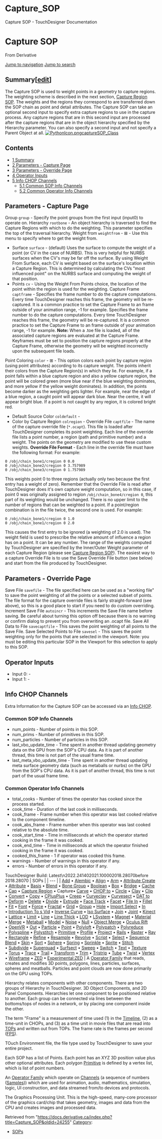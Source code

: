 

# Capture_SOP

Capture SOP - TouchDesigner Documentation




# Capture SOP
From Derivative

[Jump to navigation](#mw-head)
[Jump to search](#searchInput)
## Summary[[edit](https://docs.derivative.ca/index.php?title=Template:Summary&action=edit&section=T-1 "Edit section: Summary")]
The Capture SOP is used to weight points in a geometry to capture regions. The weighting scheme is described in the next section, [Capture Region SOP](Capture_Region_SOP.html "Capture Region SOP").
The weights and the regions they correspond to are transferred down the SOP chain as point and detail attributes.
The Capture SOP can take an optional second input to specify extra capture regions to use in the capture process. Any capture regions that are in this second input are processed after the capture regions that are in the object hierarchy specified by the Hierarchy parameter. You can also specify a second input and not specify a Parent Object at all.
[![PythonIcon.png](images/c/c2/PythonIcon.png)](File_PythonIcon.html)[captureSOP\_Class](https://docs.derivative.ca/CaptureSOP_Class "CaptureSOP Class")
## Contents
* [1 Summary](#Summary)
* [2 Parameters - Capture Page](#Parameters_-_Capture_Page)
* [3 Parameters - Override Page](#Parameters_-_Override_Page)
* [4 Operator Inputs](#Operator_Inputs)
* [5 Info CHOP Channels](#Info_CHOP_Channels)
  + [5.1 Common SOP Info Channels](#Common_SOP_Info_Channels)
  + [5.2 Common Operator Info Channels](#Common_Operator_Info_Channels)
  

## Parameters - Capture Page
Group `group` - Specify the point groups from the first input (input0) to operate on.
Hierarchy `rootbone` - An object hierarchy is traversed to find the Capture Regions with which to do the weighting. This parameter specifies the top of the traversal hierarchy.
Weight from `weightfrom` - ⊞ - Use this menu to specify where to get the weight from.
* Surface `surface` - (default) Uses the surface to compute the weight of a point (or CV in the case of NURBS). This is very helpful for NURBS surfaces when the CV's may be far off the surface. By using Weight From Surface, each CV is weight based on the surface's location within a Capture Region. This is determined by calculating the CVs "most influenced point" on the NURBS surface and computing the weight of that position.
* Points `cv` - Using the Weight From Points choice, the location of the point within the region is used for the weighting.
Capture Frame `captframe` - Specifies the frame number to do the capture computations. Every time TouchDesigner reaches this frame, the geometry will be re-captured. It is a common practice to set the Capture Frame to an frame outside of your animation range, -1 for example. Specifies the frame number to do the capture computations. Every time TouchDesigner reaches this frame, the geometry will be re-captured. It is a common practice to set the Capture Frame to an frame outside of your animation range, -1 for example.
**Note:** When a .toe file is loaded, all of the associated capture regions are evaluated at the Capture Frame. Keyframes must be set to position the capture regions properly at the Capture Frame, otherwise the geometry will be weighted incorrectly upon the subsequent file loads.

Point Coloring `color` - ⊞ - This option colors each point by capture region (using point attributes) according to its capture weight. The points inherit their colors from the Capture Region(s) in which they lie. For example, if a point falls within a blue capture region and also a yellow capture region, the point will be colored green (more blue near if the blue weighting dominates, and more yellow if the yellow weight dominates). In addition, the points become darker as the weighting gets lighter. For example, near the edge of a blue region, a caught point will appear dark blue. Near the centre, it will appear bright blue. If a point is not caught by any region, it is colored bright red.
* Default Source Color `coldefault` -
* Color by Capture Region `colregion` -
Override File `captfile` - The name of the capture override file (`*.ocapt`). This file is loaded after TouchDesigner completes its point weighting. Each line of the override file lists a point number, a region (path and primitive number) and a weight. The points on the geometry are modified to use these custom weights.
**Override File Format** - Each line in the override file must have the following format:
For example:
```
0 /obj/chain_bone1/cregion 0 0.0 			
0 /obj/chain_bone2/cregion 0 3.757989 			
0 /obj/chain_bone3/cregion 0 1.757989			
```
  
This weights point 0 to three regions (actually only two because the first entry has a weight of zero). Remember that the Override File is read after TouchDesigner does it's own capture weight computation, so in this case, if point 0 was originally assigned to region `/obj/chain_bone4/cregion 0`, this part of its weighting would be unchanged.
There is no upper limit to the number of regions that can be weighted to a point. If a point/region combination is in the file twice, the second one is used.
For example:
```
0 /obj/chain_bone1/cregion 0 1.0			
0 /obj/chain_bone1/cregion 0 2.0			
```
This causes the first entry to be ignored (a weighting of 2.0 is used).
The weight field is used to prescribe the relative amount of influence a region has on a point. It can be any number. The range of the weights computed by TouchDesigner are specified by the Inner/Outer Weight parameter of each Capture Region (please see [Capture Region SOP](Capture_Region_SOP.html "Capture Region SOP")).
The easiest way to a capture Override File is to use the Save Override File button (see below) and start from the file produced by TouchDesigner.

  

## Parameters - Override Page
Save File `savefile` - The file specified here can be used as a "working file" to save the point weighting of all the points or a selected subset of points. The file format for the capture override files is fairly straight-forward (see above), so this is a good place to start if you need to do custom overriding.
Increment Save File `autoincr` - This increments the Save File name before saving. Be careful about turning this option off because there is no warning or confirm dialog to prevent you from overwriting an .ocapt file.
Save All Data to File `savecaptfile` - This saves the point weighting of all points to the Save File.
Save Selected Points to File `savesel` - This saves the point weighting only for the points that are selected in the viewport.
Note: you must be editing this particular SOP in the Viewport for this selection to apply to this SOP.

  

## Operator Inputs
* Input 0:  -
* Input 1:  -
  

## Info CHOP Channels
Extra Information for the Capture SOP can be accessed via an [Info CHOP](Info_CHOP.html "Info CHOP").

### Common SOP Info Channels
* num\_points - Number of points in this SOP.
* num\_prims - Number of primitives in this SOP.
* num\_particles - Number of particles in this SOP.
* last\_vbo\_update\_time - Time spent in another thread updating geometry data on the GPU from the SOP's CPU data. As it is part of another thread, this time is not part of the usual frame time.
* last\_meta\_vbo\_update\_time - Time spent in another thread updating meta surface geometry data (such as metaballs or nurbs) on the GPU from the SOP's CPU data. As it is part of another thread, this time is not part of the usual frame time.
### Common Operator Info Channels
* total\_cooks - Number of times the operator has cooked since the process started.
* cook\_time - Duration of the last cook in milliseconds.
* cook\_frame - Frame number when this operator was last cooked relative to the component timeline.
* cook\_abs\_frame - Frame number when this operator was last cooked relative to the absolute time.
* cook\_start\_time - Time in milliseconds at which the operator started cooking in the frame it was cooked.
* cook\_end\_time - Time in milliseconds at which the operator finished cooking in the frame it was cooked.
* cooked\_this\_frame - 1 if operator was cooked this frame.
* warnings - Number of warnings in this operator if any.
* errors - Number of errors in this operator if any.
  
TouchDesigner Build: Latest\n2022.241402021.100002018.28070before 2018.28070
| SOPs |
| --- |
| [Add](Add_SOP.html "Add SOP") • [Alembic](Alembic_SOP.html "Alembic SOP") • [Align](Align_SOP.html "Align SOP") • [Arm](Arm_SOP.html "Arm SOP") • [Attribute Create](Attribute_Create_SOP.html "Attribute Create SOP") • [Attribute](Attribute_SOP.html "Attribute SOP") • [Basis](Basis_SOP.html "Basis SOP") • [Blend](Blend_SOP.html "Blend SOP") • [Bone Group](Bone_Group_SOP.html "Bone Group SOP") • [Boolean](Boolean_SOP.html "Boolean SOP") • [Box](Box_SOP.html "Box SOP") • [Bridge](Bridge_SOP.html "Bridge SOP") • [Cache](Cache_SOP.html "Cache SOP") • [Cap](Cap_SOP.html "Cap SOP") • [Capture Region](Capture_Region_SOP.html "Capture Region SOP") • Capture• [Carve](Carve_SOP.html "Carve SOP") • [CHOP to](CHOP_to_SOP.html "CHOP to SOP") • [Circle](Circle_SOP.html "Circle SOP") • [Clay](Clay_SOP.html "Clay SOP") • [Clip](Clip_SOP.html "Clip SOP") • [Convert](Convert_SOP.html "Convert SOP") • [Copy](Copy_SOP.html "Copy SOP") • [CPlusPlus](CPlusPlus_SOP.html "CPlusPlus SOP") • [Creep](Creep_SOP.html "Creep SOP") • [Curveclay](Curveclay_SOP.html "Curveclay SOP") • [Curvesect](Curvesect_SOP.html "Curvesect SOP") • [DAT to](DAT_to_SOP.html "DAT to SOP") • [Deform](Deform_SOP.html "Deform SOP") • [Delete](Delete_SOP.html "Delete SOP") • [Divide](Divide_SOP.html "Divide SOP") • [Extrude](Extrude_SOP.html "Extrude SOP") • [Face Track](Face_Track_SOP.html "Face Track SOP") • [Facet](Facet_SOP.html "Facet SOP") • [File In](File_In_SOP.html "File In SOP") • [Fillet](Fillet_SOP.html "Fillet SOP") • [Fit](Fit_SOP.html "Fit SOP") • [Font](Font_SOP.html "Font SOP") • [Force](Force_SOP.html "Force SOP") • [Fractal](Fractal_SOP.html "Fractal SOP") • [Grid](Grid_SOP.html "Grid SOP") • [Group](Group_SOP.html "Group SOP") • [Hole](Hole_SOP.html "Hole SOP") • [Import Select](Import_Select_SOP.html "Import Select SOP") • [In](In_SOP.html "In SOP") • [Introduction To s Vid](Introduction_To_SOPs_Vid.html "Introduction To SOPs Vid") • [Inverse Curve](Inverse_Curve_SOP.html "Inverse Curve SOP") • [Iso Surface](Iso_Surface_SOP.html "Iso Surface SOP") • [Join](Join_SOP.html "Join SOP") • [Joint](Joint_SOP.html "Joint SOP") • [Kinect](Kinect_SOP.html "Kinect SOP") • [Lattice](Lattice_SOP.html "Lattice SOP") • [Limit](Limit_SOP.html "Limit SOP") • [Line](Line_SOP.html "Line SOP") • [Line Thick](Line_Thick_SOP.html "Line Thick SOP") • [LOD](LOD_SOP.html "LOD SOP") • [LSystem](LSystem_SOP.html "LSystem SOP") • [Magnet](Magnet_SOP.html "Magnet SOP") • [Material](Material_SOP.html "Material SOP") • [Merge](Merge_SOP.html "Merge SOP") • [Metaball](Metaball_SOP.html "Metaball SOP") • [Model](Model_SOP.html "Model SOP") • [Noise](Noise_SOP.html "Noise SOP") • [Null](Null_SOP.html "Null SOP") • [Object Merge](Object_Merge_SOP.html "Object Merge SOP") • [Oculus Rift](Oculus_Rift_SOP.html "Oculus Rift SOP") • [OpenVR](OpenVR_SOP.html "OpenVR SOP") • [Out](Out_SOP.html "Out SOP") • [Particle](Particle_SOP.html "Particle SOP") • [Point](Point_SOP.html "Point SOP") • [Polyloft](Polyloft_SOP.html "Polyloft SOP") • [Polypatch](Polypatch_SOP.html "Polypatch SOP") • [Polyreduce](Polyreduce_SOP.html "Polyreduce SOP") • [Polyspline](Polyspline_SOP.html "Polyspline SOP") • [Polystitch](Polystitch_SOP.html "Polystitch SOP") • [Primitive](Primitive_SOP.html "Primitive SOP") • [Profile](Profile_SOP.html "Profile SOP") • [Project](Project_SOP.html "Project SOP") • [Rails](Rails_SOP.html "Rails SOP") • [Raster](Raster_SOP.html "Raster SOP") • [Ray](Ray_SOP.html "Ray SOP") • [Rectangle](Rectangle_SOP.html "Rectangle SOP") • [Refine](Refine_SOP.html "Refine SOP") • [Resample](Resample_SOP.html "Resample SOP") • [Revolve](Revolve_SOP.html "Revolve SOP") • [Script](Script_SOP.html "Script SOP") • [Select](Select_SOP.html "Select SOP") • [Sequence Blend](Sequence_Blend_SOP.html "Sequence Blend SOP") • [Skin](Skin_SOP.html "Skin SOP") • [Sort](Sort_SOP.html "Sort SOP") • [Sphere](Sphere_SOP.html "Sphere SOP") • [Spring](Spring_SOP.html "Spring SOP") • [Sprinkle](Sprinkle_SOP.html "Sprinkle SOP") • [Sprite](Sprite_SOP.html "Sprite SOP") • [Stitch](Stitch_SOP.html "Stitch SOP") • [Subdivide](Subdivide_SOP.html "Subdivide SOP") • [Superquad](Superquad_SOP.html "Superquad SOP") • [Surfsect](Surfsect_SOP.html "Surfsect SOP") • [Sweep](Sweep_SOP.html "Sweep SOP") • [Switch](Switch_SOP.html "Switch SOP") • [Text](Text_SOP.html "Text SOP") • [Texture](Texture_SOP.html "Texture SOP") • [Torus](Torus_SOP.html "Torus SOP") • [Trace](Trace_SOP.html "Trace SOP") • [Trail](Trail_SOP.html "Trail SOP") • [Transform](Transform_SOP.html "Transform SOP") • [Trim](Trim_SOP.html "Trim SOP") • [Tristrip](Tristrip_SOP.html "Tristrip SOP") • [Tube](Tube_SOP.html "Tube SOP") • [Twist](Twist_SOP.html "Twist SOP") • [Vertex](Vertex_SOP.html "Vertex SOP") • [Wireframe](Wireframe_SOP.html "Wireframe SOP") • [ZED](ZED_SOP.html "ZED SOP") • [Experimental:ZED](Experimental_ZED_SOP.html "Experimental:ZED SOP") |
A [Operator Family](Operator_Family.html "Operator Family") that reads, creates and modifies 3D points, polygons, lines, particles, surfaces, spheres and meatballs. Particles and point clouds are now done primarily on the GPU using TOPs.

Hierarchy relates components with other components. There are two groups of Hierarchy in TouchDesigner. 3D Object Components, and 2D Panel Components. Hierarchies let one component to be positioned relative to another. Each group can be connected via lines between the bottoms/tops of nodes in a network, or by placing one component inside the other.

The term "Frame" is a measurement of time used (1) in the [Timeline](Timeline.html "Timeline"), (2) as a time-unit in CHOPs, and (3) as a time unit in movie files that are read into [TOPs](TOP.html "TOP") and written out from TOPs. The frame rate is the frames per second ([FPS](https://docs.derivative.ca/index.php?title=FPS&action=edit&redlink=1 "FPS (page does not exist)")).

TOuch Environment file, the file type used by TouchDesigner to save your entire project.

Each SOP has a list of Points. Each point has an XYZ 3D position value plus other optional attributes. Each polygon [Primitive](Primitive.html "Primitive") is defined by a vertex list, which is list of point numbers.

An [Operator Family](Operator_Family.html "Operator Family") which operate on [Channels](Channel.html "Channel") (a sequence of numbers ([Samples](Sample.html "Sample"))) which are used for animation, audio, mathematics, simulation, logic, UI construction, and data streamed from/to devices and protocols.

The Graphics Processing Unit. This is the high-speed, many-core processor of the graphics card/chip that takes geometry, images and data from the CPU and creates images and processed data.

Retrieved from "<https://docs.derivative.ca/index.php?title=Capture_SOP&oldid=24255>"
[Category](Special_Categories.html "Special:Categories"):
* [SOPs](https://docs.derivative.ca/index.php?title=Category:SOPs&action=edit&redlink=1 "Category:SOPs (page does not exist)")